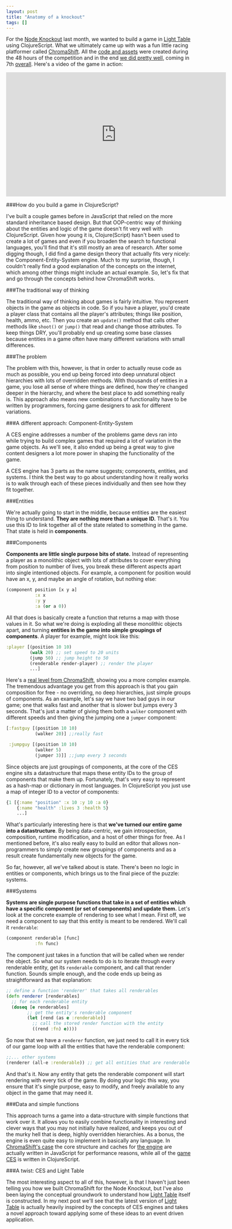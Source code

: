 ```yaml
---
layout: post
title: "Anatomy of a knockout"
tags: []
---
```


For the [Node Knockout][nko] last month, we wanted to build a game in [Light Table][lt] using ClojureScript. What we ultimately came up with was a fun little racing platformer called [ChromaShift][cs]. All the [code and assets][csgh] were created during the 48 hours of the competition and in the end [we did pretty well][csnko], coming in 7th [overall][nko-overall]. Here's a video of the game in action:

<div class="video"><iframe width="600" height="338" src="http://www.youtube.com/embed/v09DnU4vQ74" frameborder="0" allowfullscreen></iframe></div>

###How do you build a game in ClojureScript?

I've built a couple games before in JavaScript that relied on the more standard inheritance based design. But that OOP-centric way of thinking about the entities and logic of the game doesn't fit very well with ClojureScript. Given how young it is, Clojure(Script) hasn't been used to create a lot of games and even if you broaden the search to functional languages, you'll find that it's still mostly an area of research. After some digging though, I did find a game design theory that actually fits very nicely: the Component-Entity-System engine. Much to my surprise, though, I couldn't really find a good explanation of the concepts on the internet, which among other things might include an actual example. So, let's fix that and go through the concepts behind how ChromaShift works.

###The traditional way of thinking

The traditional way of thinking about games is fairly intuitive. You represent objects in the game as objects in code. So if you have a player, you'd create a player class that contains all the player's attributes; things like position, health, ammo, etc. Then you create an `update()` method that calls other methods like `shoot()` or `jump()` that read and change those attributes. To keep things DRY, you'll probably end up creating some base classes because entities in a game often have many different variations with small differences.

###The problem

The problem with this, however, is that in order to actually reuse code as much as possible, you end up being forced into deep unnatural object hierarchies with lots of overridden methods. With thousands of entities in a game, you lose all sense of where things are defined, how they're changed deeper in the hierarchy, and where the best place to add something really is. This approach also means new combinations of functionality have to be written by programmers, forcing game designers to ask for different variations.

###A different approach: Component-Entity-System

A CES engine addresses a number of the problems game devs ran into while trying to build complex games that required a lot of variation in the game objects. As we'll see, it also ended up being a great way to give content designers a lot more power in shaping the functionality of the game.

A CES engine has 3 parts as the name suggests; components, entities, and systems. I think the best way to go about understanding how it really works is to walk through each of these pieces individually and then see how they fit together.

###Entities

We're actually going to start in the middle, because entities are the easiest thing to understand. **They are nothing more than a unique ID.** That's it. You use this ID to link together all of the state related to something in the game. That state is held in **components**.

###Components

**Components are little single purpose bits of state.** Instead of representing a player as a monolithic object with lots of attributes to cover everything from position to number of lives, you break these different aspects apart into single intentioned objects. For example, a component for position would have an x, y, and maybe an angle of rotation, but nothing else:

```clojure
(component position [x y a]
           :x x
           :y y
           :a (or a 0))
```

All that does is basically create a function that returns a map with those values in it. So what we're doing is exploding all these monolithic objects apart, and turning **entities in the game into simple groupings of components**. A player for example, might look like this:

```clojure
:player [(position 10 10)
         (walk 20) ;; set speed to 20 units
         (jump 50) ;; jump height to 50
         (renderable render-player) ;; render the player
         ...]

```
Here's a [real level from ChromaShift][level], showing you a more complex example. The tremendous advantage you get from this approach is that you gain composition for free - no overriding, no deep hierarchies, just simple groups of components. As an example, let's say we have two bad guys in our game; one that walks fast and another that is slower but jumps every 3 seconds. That's just a matter of giving them both a `walker` component with different speeds and then giving the jumping one a `jumper` component:

```clojure
[:fastguy [(position 10 10)
           (walker 20)] ;;really fast

 :jumpguy [(position 10 10)
           (walker 5)
           (jumper 3)]] ;;jump every 3 seconds
```

Since objects are just groupings of components, at the core of the CES engine sits a datastructure that maps these entity IDs to the group of components that make them up. Fortunately, that's very easy to represent as a hash-map or dictionary in most languages. In ClojureScript you just use a map of integer ID to a vector of components:

```clojure
{1 [{:name "position" :x 10 :y 10 :a 0}
    {:name "health" :lives 3 :health 5}
    ...]
```
What's particularly interesting here is that **we've turned our entire game into a datastructure**. By being data-centric, we gain introspection, composition, runtime modification, and a host of other things for free. As I mentioned before, it's also really easy to build an editor that allows non-programmers to simply create new groupings of components and as a result create fundamentally new objects for the game.

So far, however, all we've talked about is state. There's been no logic in entities or components, which brings us to the final piece of the puzzle: systems.

###Systems

**Systems are single purpose functions that take in a set of entities which have a specific component (or set of components) and update them.** Let's look at the concrete example of rendering to see what I mean. First off, we need a component to say that this entity is meant to be rendered. We'll call it `renderable`:

```clojure
(component renderable [func]
           :fn func)
```
The component just takes in a function that will be called when we render the object. So what our system needs to do is to iterate through every renderable entity, get its `renderable` component, and call that render function. Sounds simple enough, and the code ends up being as straightforward as that explanation:

```clojure
;; define a function 'renderer' that takes all renderables
(defn renderer [renderables]
  ;; for each renderable entity
  (doseq [e renderables]
        ;; get the entity's renderable component
        (let [rend (as e :renderable)]
          ;; call the stored render function with the entity
          ((rend :fn) e))))
```

So now that we have a `renderer` function, we just need to call it in every tick of our game loop with all the entities that have the renderable component:

```clojure
;;... other systems
(renderer (all-e :renderable)) ;; get all entities that are renderable
```
And that's it. Now any entity that gets the renderable component will start rendering with every tick of the game. By doing your logic this way, you ensure that it's single purpose, easy to modify, and freely available to any object in the game that may need it.

###Data and simple functions

This approach turns a game into a data-structure with simple functions that work over it. It allows you to easily combine functionality in interesting and clever ways that you may not initially have realized, and keeps you out of the murky hell that is deep, highly overridden hierarchies. As a bonus, the engine is even quite easy to implement in basically any language. In [ChromaShift's case][csgh] the core structure and caches for [the engine][jsg] are actually written in JavaScript for performance reasons, while all of the [game CES][gces] is written in ClojureScript.

###A twist: CES and Light Table

The most interesting aspect to all of this, however, is that I haven't just been telling you how we built ChromaShift for the Node Knockout, but I've also been laying the conceptual groundwork to understand how [Light Table][lt] itself is constructed. In my next post we'll see that the latest version of [Light Table][lt] is actually heavily inspired by the concepts of CES engines and takes a novel approach toward applying some of these ideas to an event driven application.


[nko]: http://nodeknockout.com
[cs]: https://github.com/ibdknox/ChromaShift
[csnko]: http://nodeknockout.com/teams/kodowa
[nko-overall]: http://nodeknockout.com/entries?sort=team
[csgh]: https://github.com/ibdknox/ChromaShift
[jsg]: https://github.com/ibdknox/ChromaShift/blob/master/js/game.js
[gces]: https://github.com/ibdknox/ChromaShift/tree/master/cljs/game
[level]: https://github.com/ibdknox/ChromaShift/blob/master/cljs/game/levels/first.cljs
[lt]: http://www.lighttable.com
